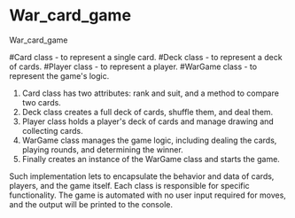 # War_card_game
War_card_game

#Card class - to represent a single card.
#Deck class - to represent a deck of cards.
#Player class - to represent a player.
#WarGame class - to represent the game's logic.

1. Card class has two attributes: rank and suit, and a method to compare two cards.
2. Deck class creates a full deck of cards, shuffle them, and deal them.
3. Player class holds a player's deck of cards and manage drawing and collecting cards.
4. WarGame class manages the game logic, including dealing the cards, playing rounds, and determining the winner.
5. Finally creates an instance of the WarGame class and starts the game.

Such implementation lets to encapsulate the behavior and data of cards, players, and the game itself. Each class is responsible for specific functionality.
The game is automated with no user input required for moves, and the output will be printed to the console.